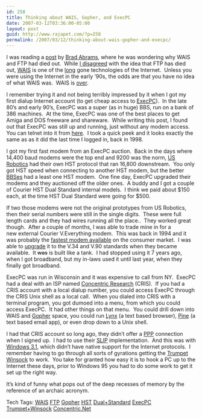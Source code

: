 ```yaml
---
id: 258
title: Thinking about WAIS, Gopher, and ExecPC
date: 2007-03-12T03:36:00-05:00
layout: post
guid: http://www.rajapet.com/?p=258
permalink: /2007/03/12/thinking-about-wais-gopher-and-execpc/
---
```

I was reading a [post](http://blogs.msdn.com/brada/archive/2007/03/11/failed-internet-technologies-examples.aspx) by [Brad Abrams](http://blogs.msdn.com/brada/default.aspx), where he was wondering why WAIS and FTP had died out.  While [I disagreed](http://blogs.msdn.com/brada/archive/2007/03/11/failed-internet-technologies-examples.aspx#1861929) with the idea that FTP has died out, [WAIS](http://en.wikipedia.org/wiki/Wide_area_information_server) is one of the [long](http://www.tranquileye.com/cyber/1992/AISandGopher.html) gone technologies of the Internet.  Unless you were using the Internet in the early &#8217;90s, the odds are that you have no idea of what WAIS was.  WAIS is [over](http://www.w3.org/Gateways/WAISGate.html).

I remember trying it and not being terribly impressed by it when I got my first dialup Internet account (to get cheap access to [ExecPC](http://en.wikipedia.org/wiki/ExecPC_BBS)).  In the late 80&#8217;s and early 90&#8217;s, ExecPC was a super (as in huge) BBS, run on a bank of 386 machines.  At the time, ExecPC was one of the best places to get Amiga and DOS freeware and shareware.  While writing this post, I found out that ExecPC was still up and running, just without any modem access.  You can telnet into it from [here](telnet://bbs.execpc.com).  I took a quick peek and it looks exactly the same as as it did the last time I logged in, back in 1998.

I got my first fast modem from an ExecPC auction.  Back in the days where 14,400 baud modems were the top end and 9200 was the norm, [US Robotics](http://www.usr.com/products/analog/p-56k-menu.asp) had their own HST protocol that ran 16,800 downstream.  You only got HST speed when connecting to another HST modem, but the better [BBSes](http://www.edbrill.com/ebrill/edbrill.nsf/dx/20067.htm?opendocument&comments) had a least one HST modem.  One fine day, ExecPC upgraded their modems and they auctioned off the older ones.  A buddy and I got a couple of Courier HST Dual Standard internal models.  I think we paid about $150 each, at the time HST Dual Standard were going for $500.

If two those modems were not the original prototypes from US Robotics, then their serial numbers were still in the single digits.  These were full length cards and they had wires running all the place..  They worked great though.  After a couple of months, I was able to trade mine in for a new external Courier V.Everything modem.  This was back in 1994 and it was probably the [fastest modem available](http://www.byte.com/art/9703/sec9/art4.htm) on the consumer market.  I was able to [upgrade](http://www.usr.com/v92/) it to the V.34 and V.90 standards when they became available.  It <strike>was</strike> is built like a tank.  I had stopped using it 7 years ago, when I got broadband, but my in-laws used it until last year, when they finally got broadband.

ExecPC was run in Wisconsin and it was expensive to call from NY.  ExecPC had a deal with an ISP named [Concentric Research](http://www.concentric.net/) (CRIS).  If you had a CRIS account with a local dialup number, you could access ExecPC through the CRIS Unix shell as a local call.  When you dialed into CRIS with a terminal program, you got dumoed into a menu, from which you could access ExecPC.  It had other things on that menu.  You could drill down into WAIS and [Gopher](http://en.wikipedia.org/wiki/Internet_Gopher) space, you could run [Lynx](http://en.wikipedia.org/wiki/Lynx_%28web_browser%29) (a text based browser), [Pine](http://www.washington.edu/pine/) (a text based email app), or even drop down to a Unix shell.

I had that CRIS account so long ago, they didn&#8217;t offer a [PPP](http://en.wikipedia.org/wiki/Point-to-Point_Protocol) connection when I signed up.  I had to use their [SLIP](http://en.wikipedia.org/wiki/Serial_Line_Internet_Protocol) implementation.  And this was with [Windows 3.1](http://chitchat.at.infoseek.co.jp/vmware/win31svga.png), which didn&#8217;t have native support for the Internet protocols.  I remember having to go through all sorts of gyrations getting the [Trumpet Winsock](http://learning.lib.vt.edu/wintcpip/trumpwsk.html) to work.  You take for granted how easy it is to hook a PC up to the Internet these days, prior to Windows 95 you had to do some work to get it set up the right way.  

It&#8217;s kind of funny what pops out of the deep recesses of memory by the reference of an archaic acronym.

<div>
  Tech Tags: <a href="http://technorati.com/tag/WAIS" rel="tag">WAIS</a> <a href="http://technorati.com/tag/FTP" rel="tag">FTP</a> <a href="http://technorati.com/tag/Gopher" rel="tag">Gopher</a> <a href="http://technorati.com/tag/HST" rel="tag">HST</a> <a href="http://technorati.com/tag/Dual+Standard" rel="tag">Dual+Standard</a> <a href="http://technorati.com/tag/ExecPC" rel="tag">ExecPC</a> <a href="http://technorati.com/tag/Trumpet+Winsock" rel="tag">Trumpet+Winsock</a> <a href="http://technorati.com/tag/Concentric.Net" rel="tag">Concentric.Net</a>
</div>